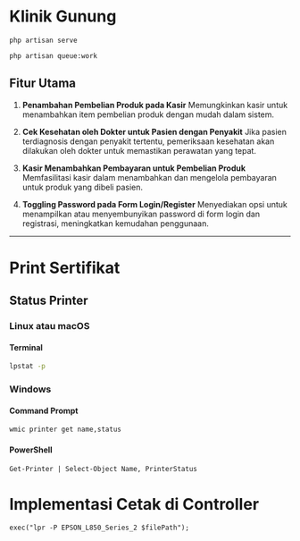 # Klinik Gunung

```
php artisan serve
```
```
php artisan queue:work
```


## Fitur Utama

1. **Penambahan Pembelian Produk pada Kasir**
   Memungkinkan kasir untuk menambahkan item pembelian produk dengan mudah dalam sistem.

2. **Cek Kesehatan oleh Dokter untuk Pasien dengan Penyakit**
   Jika pasien terdiagnosis dengan penyakit tertentu, pemeriksaan kesehatan akan dilakukan oleh dokter untuk memastikan perawatan yang tepat.

3. **Kasir Menambahkan Pembayaran untuk Pembelian Produk**
   Memfasilitasi kasir dalam menambahkan dan mengelola pembayaran untuk produk yang dibeli pasien.

4. **Toggling Password pada Form Login/Register**
   Menyediakan opsi untuk menampilkan atau menyembunyikan password di form login dan registrasi, meningkatkan kemudahan penggunaan.

---

# Print Sertifikat

## Status Printer

### Linux atau macOS

#### Terminal

```bash
lpstat -p
```

### Windows

#### Command Prompt

```bash
wmic printer get name,status
```

#### PowerShell

```
Get-Printer | Select-Object Name, PrinterStatus
```

# Implementasi Cetak di Controller

```
exec("lpr -P EPSON_L850_Series_2 $filePath");
```
